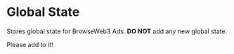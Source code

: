 # Global State

Stores global state for BrowseWeb3 Ads. **DO NOT** add any new global state.

Please add to it!
